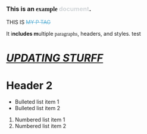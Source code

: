 <h3>This is an <span style="font-family: Verdana;">example</span> <span style="color: rgb(209,213,216);">document</span>.</h3>
<p>THIS IS <span style="color: rgb(84,172,210);"><del>MY P TAG</del></span></p>
<p>It i<strong>ncludes m</strong>ultiple <span style="font-family: Impact;">paragraphs</span>, headers, and styles. test</p>
<h1><em><ins>UPDATING STURFF</ins></em></h1>
<h1>Header 2</h1>
<ul>
<li>Bulleted list item 1</li>
<li>Bulleted list item 2</li>
</ul>
<ol>
<li>Numbered list item 1</li>
<li>Numbered list item 2</li>
</ol>
